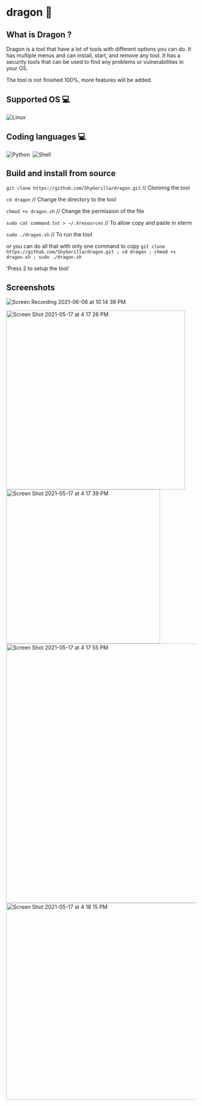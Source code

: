 # dragon 🐉

## What is Dragon ? 
Dragon is a tool that have a lot of tools with different options you can do. It has multiple menus and can install, start, and remove any tool. It has a security tools that can be used to find any problems or vulnerabilities in your OS.

The tool is not finished 100%, more features will be added.

## Supported OS 💻

![Linux](https://img.shields.io/badge/-Linux-000000?style=flat&logo=linux&logoColor=FCC624)

## Coding languages 💻

![Python](https://img.shields.io/badge/-Python-333333?style=flat&logo=python)&nbsp;
![Shell](https://img.shields.io/badge/-Shell-333333?style=flat&logo=shell)&nbsp;

## Build and install from source
`git clone https://github.com/ShyGorilla/dragon.git` // Cloninng the tool

`cd dragon` // Change the directory to the tool

`chmod +x dragon.sh` // Change the permission of the file 

`sudo cat command.txt > ~/.Xresources` // To allow copy and paste in xterm 

`sudo ./dragon.sh` // To run the tool

or you can do all that with only one command to copy
`git clone https://github.com/ShyGorilla/dragon.git ; cd dragon ; chmod +x dragon.sh ; sudo ./dragon.sh`

‘Press 2 to setup the tool’

## Screenshots

![Screen Recording 2021-06-06 at 10 14 39 PM](https://user-images.githubusercontent.com/73632576/120935731-33122580-c715-11eb-8458-c7e8b0da7f3e.gif)

<img width="475" alt="Screen Shot 2021-05-17 at 4 17 26 PM" src="https://user-images.githubusercontent.com/73632576/118523761-831d4e00-b74e-11eb-956b-ea4d5861ed80.PNG">

<img width="409" alt="Screen Shot 2021-05-17 at 4 17 39 PM" src="https://user-images.githubusercontent.com/73632576/118523862-9d572c00-b74e-11eb-92f8-2531d3b5f80d.PNG">

<img width="688" alt="Screen Shot 2021-05-17 at 4 17 55 PM" src="https://user-images.githubusercontent.com/73632576/118523819-93352d80-b74e-11eb-8bce-4bedaed12f3a.PNG">

<img width="522" alt="Screen Shot 2021-05-17 at 4 18 15 PM" src="https://user-images.githubusercontent.com/73632576/118523889-a3e5a380-b74e-11eb-90e4-19ca1d2f6c94.PNG">
